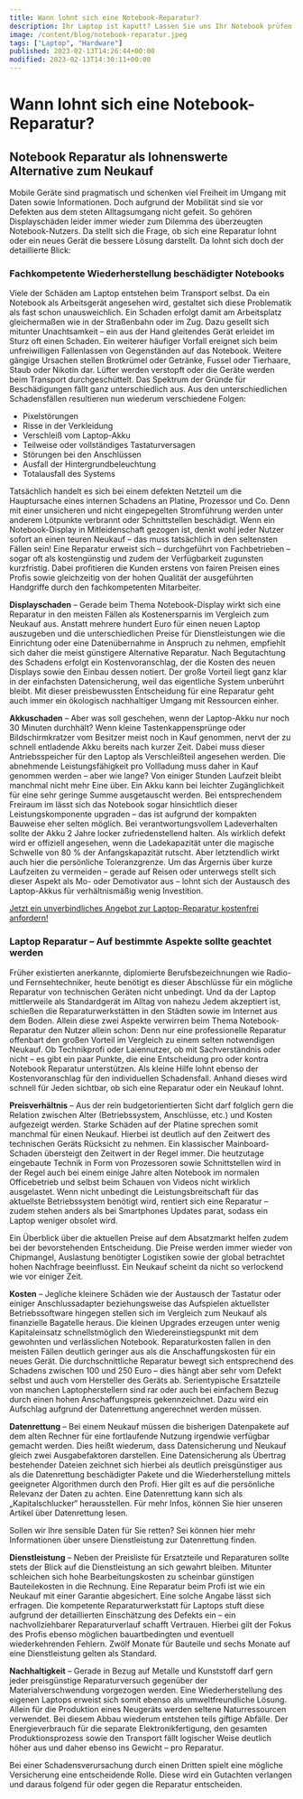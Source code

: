 ```yaml
---
title: Wann lohnt sich eine Notebook-Reparatur?
description: Ihr Laptop ist kaputt? Lassen Sie uns Ihr Notebook prüfen und checken, ob sich eine Reparatur für Sie doch lohnt!
image: /content/blog/notebook-reparatur.jpeg
tags: ["Laptop", "Hardware"]
published: 2023-02-13T14:26:44+00:00
modified: 2023-02-13T14:30:11+00:00
---
```


# Wann lohnt sich eine Notebook-Reparatur?

## Notebook Reparatur als lohnenswerte Alternative zum Neukauf

Mobile Geräte sind pragmatisch und schenken viel Freiheit im Umgang mit Daten sowie Informationen. Doch aufgrund der Mobilität sind sie vor Defekten aus dem steten Alltagsumgang nicht gefeit. So gehören Displayschäden leider immer wieder zum Dilemma des überzeugten Notebook-Nutzers. Da stellt sich die Frage, ob sich eine Reparatur lohnt oder ein neues Gerät die bessere Lösung darstellt. Da lohnt sich doch der detaillierte Blick:

### Fachkompetente Wiederherstellung beschädigter Notebooks
Viele der Schäden am Laptop entstehen beim Transport selbst. Da ein Notebook als Arbeitsgerät angesehen wird, gestaltet sich diese Problematik als fast schon unausweichlich. Ein Schaden erfolgt damit am Arbeitsplatz gleichermaßen wie in der Straßenbahn oder im Zug. Dazu gesellt sich mitunter Unachtsamkeit – ein aus der Hand gleitendes Gerät erleidet im Sturz oft einen Schaden. Ein weiterer häufiger Vorfall ereignet sich beim unfreiwilligen Fallenlassen von Gegenständen auf das Notebook. Weitere gängige Ursachen stellen Brotkrümel oder Getränke, Fussel oder Tierhaare, Staub oder Nikotin dar. Lüfter werden verstopft oder die Geräte werden beim Transport durchgeschüttelt. Das Spektrum der Gründe für Beschädigungen fällt ganz unterschiedlich aus. Aus den unterschiedlichen Schadensfällen resultieren nun wiederum verschiedene Folgen:

- Pixelstörungen
- Risse in der Verkleidung
- Verschleiß vom Laptop-Akku
- Teilweise oder vollständiges Tastaturversagen
- Störungen bei den Anschlüssen
- Ausfall der Hintergrundbeleuchtung
- Totalausfall des Systems

Tatsächlich handelt es sich bei einem defekten Netzteil um die Hauptursache eines internen Schadens an Platine, Prozessor und Co. Denn mit einer unsicheren und nicht eingepegelten Stromführung werden unter anderem Lötpunkte verbrannt oder Schnittstellen beschädigt. Wenn ein Notebook-Display in Mitleidenschaft gezogen ist, denkt wohl jeder Nutzer sofort an einen teuren Neukauf – das muss tatsächlich in den seltensten Fällen sein! Eine Reparatur erweist sich – durchgeführt von Fachbetrieben – sogar oft als kostengünstig und zudem der Verfügbarkeit zugunsten kurzfristig. Dabei profitieren die Kunden erstens von fairen Preisen eines Profis sowie gleichzeitig von der hohen Qualität der ausgeführten Handgriffe durch den fachkompetenten Mitarbeiter.

**Displayschaden** – Gerade beim Thema Notebook-Display wirkt sich eine Reparatur in den meisten Fällen als Kostenersparnis im Vergleich zum Neukauf aus. Anstatt mehrere hundert Euro für einen neuen Laptop auszugeben und die unterschiedlichen Preise für Dienstleistungen wie die Einrichtung oder eine Datenübernahme in Anspruch zu nehmen, empfiehlt sich daher die meist günstigere Alternative Reparatur. Nach Begutachtung des Schadens erfolgt ein Kostenvoranschlag, der die Kosten des neuen Displays sowie den Einbau dessen notiert. Der große Vorteil liegt ganz klar in der einfachsten Datensicherung, weil das eigentliche System unberührt bleibt. Mit dieser preisbewussten Entscheidung für eine Reparatur geht auch immer ein ökologisch nachhaltiger Umgang mit Ressourcen einher.

**Akkuschaden** – Aber was soll geschehen, wenn der Laptop-Akku nur noch 30 Minuten durchhält? Wenn kleine Tastenkappensprünge oder Bildschirmkratzer vom Besitzer meist noch in Kauf genommen, nervt der zu schnell entladende Akku bereits nach kurzer Zeit. Dabei muss dieser Antriebsspeicher für den Laptop als Verschleißteil angesehen werden. Die abnehmende Leistungsfähigkeit pro Vollladung muss daher in Kauf genommen werden – aber wie lange? Von einiger Stunden Laufzeit bleibt manchmal nicht mehr Eine über. Ein Akku kann bei leichter Zugänglichkeit für eine sehr geringe Summe ausgetauscht werden. Bei entsprechendem Freiraum im lässt sich das Notebook sogar hinsichtlich dieser Leistungskomponente upgraden – das ist aufgrund der kompakten Bauweise eher selten möglich. Bei verantwortungsvollem Ladeverhalten sollte der Akku 2 Jahre locker zufriedenstellend halten. Als wirklich defekt wird er offiziell angesehen, wenn die Ladekapazität unter die magische Schwelle von 80 % der Anfangskapazität rutscht. Aber letztendlich wirkt auch hier die persönliche Toleranzgrenze. Um das Ärgernis über kurze Laufzeiten zu vermeiden – gerade auf Reisen oder unterwegs stellt sich dieser Aspekt als Mo- oder Demotivator aus – lohnt sich der Austausch des Laptop-Akkus für verhältnismäßig wenig Investition.

[Jetzt ein unverbindliches Angebot zur Laptop-Reparatur kostenfrei anfordern!](/b2c/notebook-und-laptop-reparatur)

### Laptop Reparatur – Auf bestimmte Aspekte sollte geachtet werden
Früher existierten anerkannte, diplomierte Berufsbezeichnungen wie Radio- und Fernsehtechniker, heute benötigt es dieser Abschlüsse für ein mögliche Reparatur von technischen Geräten nicht unbedingt. Und da der Laptop mittlerweile als Standardgerät im Alltag von nahezu Jedem akzeptiert ist, schießen die Reparaturwerkstätten in den Städten sowie im Internet aus dem Boden. Allein diese zwei Aspekte verwirren beim Thema Notebook-Reparatur den Nutzer allein schon: Denn nur eine professionelle Reparatur offenbart den großen Vorteil im Vergleich zu einem selten notwendigen Neukauf. Ob Technikprofi oder Laiennutzer, ob mit Sachverständnis oder nicht – es gibt ein paar Punkte, die eine Entscheidung pro oder kontra Notebook Reparatur unterstützen. Als kleine Hilfe lohnt ebenso der Kostenvoranschlag für den individuellen Schadensfall. Anhand dieses wird schnell für Jeden sichtbar, ob sich eine Reparatur oder ein Neukauf lohnt.

**Preisverhältnis** – Aus der rein budgetorientierten Sicht darf folglich gern die Relation zwischen Alter (Betriebssystem, Anschlüsse, etc.) und Kosten aufgezeigt werden. Starke Schäden auf der Platine sprechen somit manchmal für einen Neukauf. Hierbei ist deutlich auf den Zeitwert des technischen Geräts Rücksicht zu nehmen. Ein klassischer Mainboard-Schaden übersteigt den Zeitwert in der Regel immer. Die heutzutage eingebaute Technik in Form von Prozessoren sowie Schnittstellen wird in der Regel auch bei einem einige Jahre alten Notebook im normalen Officebetrieb und selbst beim Schauen von Videos nicht wirklich ausgelastet. Wenn nicht unbedingt die Leistungsbreitschaft für das aktuellste Betriebssystem benötigt wird, rentiert sich eine Reparatur – zudem stehen anders als bei Smartphones Updates parat, sodass ein Laptop weniger obsolet wird.

Ein Überblick über die aktuellen Preise auf dem Absatzmarkt helfen zudem bei der bevorstehenden Entscheidung. Die Preise werden immer wieder von Chipmangel, Auslastung benötigter Logistiken sowie der global betrachtet hohen Nachfrage beeinflusst. Ein Neukauf scheint da nicht so verlockend wie vor einiger Zeit.

**Kosten** – Jegliche kleinere Schäden wie der Austausch der Tastatur oder einiger Anschlussadapter beziehungsweise das Aufspielen aktuellster Betriebssoftware hingegen stellen sich im Vergleich zum Neukauf als finanzielle Bagatelle heraus. Die kleinen Upgrades erzeugen unter wenig Kapitaleinsatz schnellstmöglich den Wiedereinstiegspunkt mit dem gewohnten und verlässlichen Notebook. Reparaturkosten fallen in den meisten Fällen deutlich geringer aus als die Anschaffungskosten für ein neues Gerät. Die durchschnittliche Reparatur bewegt sich entsprechend des Schadens zwischen 100 und 250 Euro – dies hängt aber sehr vom Defekt selbst und auch vom Hersteller des Geräts ab. Serientypische Ersatzteile von manchen Laptopherstellern sind rar oder auch bei einfachem Bezug durch einen hohen Anschaffungspreis gekennzeichnet. Dazu wird ein Aufschlag aufgrund der Datenrettung angerechnet werden müssen.

**Datenrettung** – Bei einem Neukauf müssen die bisherigen Datenpakete auf dem alten Rechner für eine fortlaufende Nutzung irgendwie verfügbar gemacht werden. Dies heißt wiederum, dass Datensicherung und Neukauf gleich zwei Ausgabefaktoren darstellen. Eine Datensicherung als Übertrag bestehender Dateien zeichnet sich hierbei als deutlich preisgünstiger aus als die Datenrettung beschädigter Pakete und die Wiederherstellung mittels geeigneter Algorithmen durch den Profi. Hier gilt es auf die persönliche Relevanz der Daten zu achten. Eine Datenrettung kann sich als „Kapitalschlucker“ herausstellen. Für mehr Infos, können Sie hier unseren Artikel über Datenrettung lesen.

Sollen wir Ihre sensible Daten für Sie retten? Sei können hier mehr Informationen über unsere Dienstleistung zur Datenrettung finden.

**Dienstleistung** – Neben der Preisliste für Ersatzteile und Reparaturen sollte stets der Blick auf die Dienstleistung an sich gewahrt bleiben. Mitunter schleichen sich hohe Bearbeitungskosten zu scheinbar günstigen Bauteilekosten in die Rechnung. Eine Reparatur beim Profi ist wie ein Neukauf mit einer Garantie abgesichert. Eine solche Angabe lässt sich erfragen. Die kompetente Reparaturwerkstatt für Laptops stuft diese aufgrund der detaillierten Einschätzung des Defekts ein – ein nachvollziehbarer Reparaturverlauf schafft Vertrauen. Hierbei gilt der Fokus des Profis ebenso möglichen bauartbedingten und eventuell wiederkehrenden Fehlern. Zwölf Monate für Bauteile und sechs Monate auf eine Dienstleistung gelten als Standard.

**Nachhaltigkeit** – Gerade in Bezug auf Metalle und Kunststoff darf gern jeder preisgünstige Reparaturversuch gegenüber der Materialverschwendung vorgezogen werden. Eine Wiederherstellung des eigenen Laptops erweist sich somit ebenso als umweltfreundliche Lösung. Allein für die Produktion eines Neugeräts werden seltene Naturressourcen verwendet. Bei diesem Abbau wiederum entstehen teils giftige Abfälle. Der Energieverbrauch für die separate Elektronikfertigung, den gesamten Produktionsprozess sowie den Transport fällt logischer Weise deutlich höher aus und daher ebenso ins Gewicht – pro Reparatur.

Bei einer Schadensverursachung durch einen Dritten spielt eine mögliche Versicherung eine entscheidende Rolle. Diese wird ein Gutachten verlangen und daraus folgend für oder gegen die Reparatur entscheiden.


